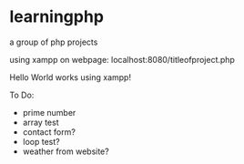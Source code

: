 # learningphp
a group of php projects

using xampp
on webpage:
  localhost:8080/titleofproject.php

Hello World works using xampp!

To Do:
  - prime number
  - array test
  - contact form?
  - loop test?
  - weather from website?
